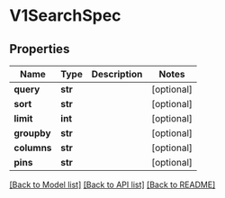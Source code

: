 # V1SearchSpec

## Properties
Name | Type | Description | Notes
------------ | ------------- | ------------- | -------------
**query** | **str** |  | [optional] 
**sort** | **str** |  | [optional] 
**limit** | **int** |  | [optional] 
**groupby** | **str** |  | [optional] 
**columns** | **str** |  | [optional] 
**pins** | **str** |  | [optional] 

[[Back to Model list]](../README.md#documentation-for-models) [[Back to API list]](../README.md#documentation-for-api-endpoints) [[Back to README]](../README.md)


